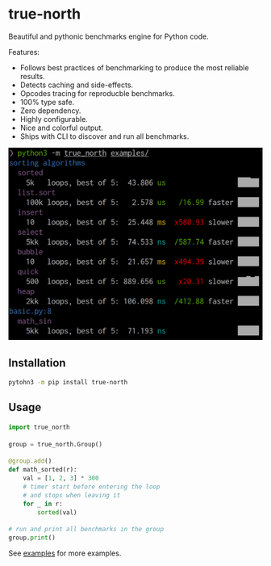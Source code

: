 # true-north

Beautiful and pythonic benchmarks engine for Python code.

Features:

+ Follows best practices of benchmarking to produce the most reliable results.
+ Detects caching and side-effects.
+ Opcodes tracing for reproducble benchmarks.
+ 100% type safe.
+ Zero dependency.
+ Highly configurable.
+ Nice and colorful output.
+ Ships with CLI to discover and run all benchmarks.

![output example](./example.png)

## Installation

```bash
pytohn3 -m pip install true-north
```

## Usage

```python
import true_north

group = true_north.Group()

@group.add()
def math_sorted(r):
    val = [1, 2, 3] * 300
    # timer start before entering the loop
    # and stops when leaving it
    for _ in r:
        sorted(val)

# run and print all benchmarks in the group
group.print()
```

See [examples](./examples/) for more examples.
